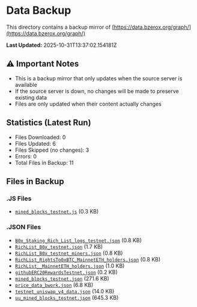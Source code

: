 # Data Backup

This directory contains a backup mirror of [https://data.bzerox.org/graph/](https://data.bzerox.org/graph/)

**Last Updated:** 2025-10-31T13:37:02.154181Z

## ⚠️ Important Notes
- This is a backup mirror that only updates when the source server is available
- If the source server is down, no changes will be made to preserve existing data
- Files are only updated when their content actually changes

## Statistics (Latest Run)
- Files Downloaded: 0
- Files Updated: 6
- Files Skipped (no changes): 3
- Errors: 0
- Total Files in Backup: 11

## Files in Backup

### .JS Files
- [`mined_blocks_testnet.js`](mined_blocks_testnet.js) (0.3 KB)

### .JSON Files
- [`B0x_Staking_Rich_List_logs_testnet.json`](B0x_Staking_Rich_List_logs_testnet.json) (0.8 KB)
- [`RichList_B0x_testnet.json`](RichList_B0x_testnet.json) (1.7 KB)
- [`RichList_B0x_testnet_miners.json`](RichList_B0x_testnet_miners.json) (0.8 KB)
- [`RichList_RightsTo0xBTC_MainnetETH_holders.json`](RichList_RightsTo0xBTC_MainnetETH_holders.json) (0.8 KB)
- [`RichList__MainnetETH_holders.json`](RichList__MainnetETH_holders.json) (1.0 KB)
- [`githubERC20RewardsTestnet.json`](githubERC20RewardsTestnet.json) (0.2 KB)
- [`mined_blocks_testnet.json`](mined_blocks_testnet.json) (271.6 KB)
- [`price_data_bwork.json`](price_data_bwork.json) (6.8 KB)
- [`testnet_uniswap_v4_data.json`](testnet_uniswap_v4_data.json) (14.0 KB)
- [`uu_mined_blocks_testnet.json`](uu_mined_blocks_testnet.json) (645.3 KB)

